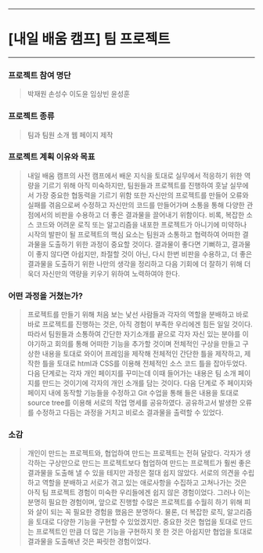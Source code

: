 ***
# [내일 배움 캠프] 팀 프로젝트
***
  
    
### 프로젝트 참여 명단
> 박재원 손성수 이도윤 임상빈 윤성훈
  
  
### 프로젝트 종류
> 팀과 팀원 소개 웹 페이지 제작

    
### 프로젝트 계획 이유와 목표
> 내일 배움 캠프의 사전 캠프에서 배운 지식을 토대로 실무에서 적응하기 위한 역량을 기르기 위해
> 아직 미숙하지만, 팀원들과 프로젝트를 진행하여 훗날 실무에서 가장 중요한 협동력을 기르기 위함
> 또한 자신만의 프로젝트를 만들어 오류와 실패를 겪음으로써 수정하고 자신만의 코드를 만들어가며
> 소통을 통해 다양한 관점에서의 비판을 수용하고 더 좋은 결과물을 끌어내기 위함이다.
> 비록, 복잡한 소스 코드와 어려운 로직 또는 알고리즘을 내포한 프로젝트가 아니기에 미약하나
> 시작의 발판이 될 프로젝트의 핵심 요소는 팀원과 소통하고 협력하여 어떠한 결과물을 도출하기 위한
> 과정이 중요할 것이다. 결과물이 좋다면 기뻐하고, 결과물이 좋지 않다면 아쉽지만, 좌절할 것이 아닌,
> 다시 한번 비판을 수용하고, 더 좋은 결과물을 도출하기 위한 나만의 생각을 정리하고
> 다음 기회에 더 잘하기 위해 더욱더 자신만의 역량을 키우기 위하여 노력하여야 한다.
  
    
### 어떤 과정을 거쳤는가?
> 프로젝트를 만들기 위해 처음 보는 낯선 사람들과 각자의 역할을 분배하고 바로바로
> 프로젝트를 진행하는 것은, 아직 경험이 부족한 우리에겐 힘든 일일 것이다.
> 따라서 팀원들과 소통하여 간단한 자기소개를 끝으로 각자 자신 있는 분야를 이야기하고
> 회의를 통해 어떠한 기능을 추가할 것이며 전체적인 구상을 만들고
> 구상한 내용을 토대로 와이어 프레임을 제작해 전체적인 간단한 틀을 제작하고,
> 제작한 틀을 토대로 html과 CSS를 이용해 전체적인 소스 코드 틀을 잡아두었다.
> 다음 단계로는 각자 개인 페이지를 꾸미는데 이때 들어가는 내용은 팀 소개 페이지를 만드는 것이기에
> 각자의 개인 소개를 담는 것이다.
> 다음 단계로 주 페이지와 페이지 내에 동작할 기능들을 수정하고
> Git 수업을 통해 들은 내용을 토대로 source tree를 이용해 서로의 작업 명세를 공유하였다.
> 공유하고서 발생한 오류를 수정하고 다듬는 과정을 거치고 비로소 결과물을 출력할 수 있었다.
  
    
### 소감
> 개인이 만드는 프로젝트와, 협업하여 만드는 프로젝트는 전혀 달랐다.
> 각자가 생각하는 구상만으로 만드는 프로젝트보다 협업하여 만드는 프로젝트가
> 훨씬 좋은 결과물을 도출해 낼 수 있을 테지만 과정은 절대 쉽지 않았다.
> 서로의 의견을 수립하고 역할을 분배하고 서로가 겪고 있는 애로사항을 수집하고 고쳐나가는 것은
> 아직 팀 프로젝트 경험이 미숙한 우리들에겐 쉽지 않은 경험이었다.
> 그러나 이는 분명히 필요한 경험이며, 앞으로 진행할 수많은 프로젝트를 수월히 하기 위해
> 피와 살이 되는 꼭 필요한 경험을 했음은 분명하다.
> 물론, 더 복잡한 로직, 알고리즘을 토대로 다양한 기능을 구현할 수 있었겠지만.
> 중요한 것은 협업을 토대로 만드는 프로젝트인 만큼 더 많은 기능을 구현하지 못 한 것은 아쉽지만
> 협업을 토대로 결과물을 도출해낸 것은 짜릿한 경험이었다.

